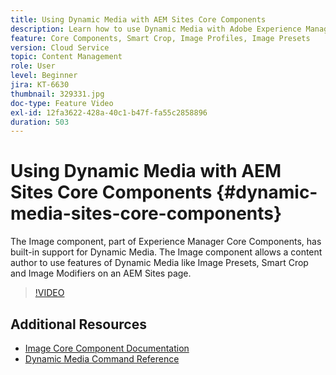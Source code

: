 ```yaml
---
title: Using Dynamic Media with AEM Sites Core Components
description: Learn how to use Dynamic Media with Adobe Experience Manager Sites. The Image component, part of Experience Manager Core Components, has built-in support for Dynamic Media. The Image component allows a content author to use features of Dynamic Media like Image Presets, Smart Crop and Image Modifiers on an AEM Sites page.
feature: Core Components, Smart Crop, Image Profiles, Image Presets
version: Cloud Service
topic: Content Management
role: User
level: Beginner
jira: KT-6630
thumbnail: 329331.jpg
doc-type: Feature Video
exl-id: 12fa3622-428a-40c1-b47f-fa55c2858896
duration: 503
---
```

# Using Dynamic Media with AEM Sites Core Components {#dynamic-media-sites-core-components}

The Image component, part of Experience Manager Core Components, has built-in support for Dynamic Media. The Image component allows a content author to use features of Dynamic Media like Image Presets, Smart Crop and Image Modifiers on an AEM Sites page.

>[!VIDEO](https://video.tv.adobe.com/v/329331?quality=12&learn=on)

## Additional Resources

* [Image Core Component Documentation](https://experienceleague.adobe.com/docs/experience-manager-core-components/using/components/image.html?lang=en#dynamic-media)
* [Dynamic Media Command Reference](https://experienceleague.adobe.com/docs/dynamic-media-developer-resources/image-serving-api/image-serving-api/http-protocol-reference/command-reference/c-command-reference.html?lang=en#image-serving-api)
